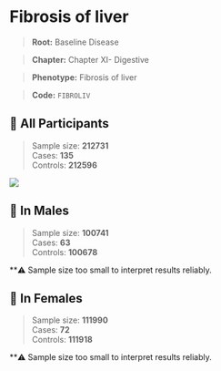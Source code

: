 # Fibrosis of liver

> **Root:** Baseline Disease  

> **Chapter:** Chapter XI- Digestive  

> **Phenotype:** Fibrosis of liver  

> **Code:** `FIBROLIV`

## 🧪 All Participants  
> Sample size: **212731**  
> Cases: **135**  
> Controls: **212596**
<img src="/Disease/Figures/ALL/Incidence/FIBROLIV.png"/>
<CsvTable src="/Disease/Data/ALL/Incidence/COX_FIBROLIV.csv" label="🔍 View full results" />

## 👨 In Males  
> Sample size: **100741**  
> Cases: **63**  
> Controls: **100678**

**⚠️ Sample size too small to interpret results reliably.


## 👩 In Females  
> Sample size: **111990**  
> Cases: **72**  
> Controls: **111918**

**⚠️ Sample size too small to interpret results reliably.

